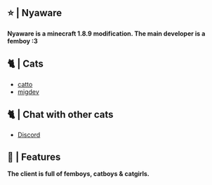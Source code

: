 ## ⭐️ | Nyaware
**Nyaware is a minecraft 1.8.9 modification. The main developer is a femboy :3**

## 🐈 | Cats
- <a href="https://github.com/catto1337">catto</a>
- <a href="https://github.com/MigDEV-Weeb">migdev</a>

## 🐈 | Chat with other cats
- <a href="https://discord.gg/RrTavMgGY3">Discord</a>

## 📁 | Features
**The client is full of femboys, catboys & catgirls.**
